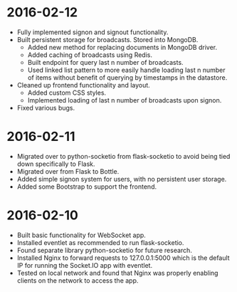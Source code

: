 # 2016-02-12

- Fully implemented signon and signout functionality.
- Built persistent storage for broadcasts. Stored into MongoDB.
    - Added new method for replacing documents in MongoDB driver.
    - Added caching of broadcasts using Redis.
    - Built endpoint for query last n number of broadcasts.
    - Used linked list pattern to more easily handle loading last n number of
        items without benefit of querying by timestamps in the datastore.
- Cleaned up frontend functionality and layout.
    - Added custom CSS styles.
    - Implemented loading of last n number of broadcasts upon signon.
- Fixed various bugs.

# 2016-02-11

- Migrated over to python-socketio from flask-socketio to avoid being tied down
    specifically to Flask.
- Migrated over from Flask to Bottle.
- Added simple signon system for users, with no persistent user storage.
- Added some Bootstrap to support the frontend.

# 2016-02-10

- Built basic functionality for WebSocket app.
- Installed eventlet as recommended to run flask-socketio.
- Found separate library python-socketio for future research.
- Installed Nginx to forward requests to 127.0.0.1:5000 which is the default IP
    for running the Socket.IO app with eventlet.
- Tested on local network and found that Nginx was properly enabling clients on
    the network to access the app.
